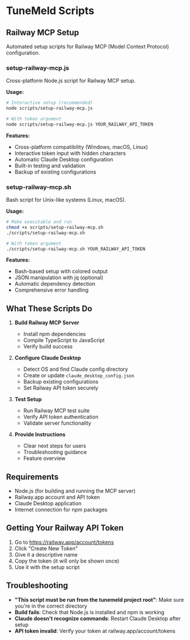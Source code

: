 # TuneMeld Scripts

## Railway MCP Setup

Automated setup scripts for Railway MCP (Model Context Protocol) configuration.

### setup-railway-mcp.js

Cross-platform Node.js script for Railway MCP setup.

**Usage:**

```bash
# Interactive setup (recommended)
node scripts/setup-railway-mcp.js

# With token argument
node scripts/setup-railway-mcp.js YOUR_RAILWAY_API_TOKEN
```

**Features:**

- Cross-platform compatibility (Windows, macOS, Linux)
- Interactive token input with hidden characters
- Automatic Claude Desktop configuration
- Built-in testing and validation
- Backup of existing configurations

### setup-railway-mcp.sh

Bash script for Unix-like systems (Linux, macOS).

**Usage:**

```bash
# Make executable and run
chmod +x scripts/setup-railway-mcp.sh
./scripts/setup-railway-mcp.sh

# With token argument
./scripts/setup-railway-mcp.sh YOUR_RAILWAY_API_TOKEN
```

**Features:**

- Bash-based setup with colored output
- JSON manipulation with jq (optional)
- Automatic dependency detection
- Comprehensive error handling

## What These Scripts Do

1. **Build Railway MCP Server**

   - Install npm dependencies
   - Compile TypeScript to JavaScript
   - Verify build success

2. **Configure Claude Desktop**

   - Detect OS and find Claude config directory
   - Create or update `claude_desktop_config.json`
   - Backup existing configurations
   - Set Railway API token securely

3. **Test Setup**

   - Run Railway MCP test suite
   - Verify API token authentication
   - Validate server functionality

4. **Provide Instructions**
   - Clear next steps for users
   - Troubleshooting guidance
   - Feature overview

## Requirements

- Node.js (for building and running the MCP server)
- Railway.app account and API token
- Claude Desktop application
- Internet connection for npm packages

## Getting Your Railway API Token

1. Go to https://railway.app/account/tokens
2. Click "Create New Token"
3. Give it a descriptive name
4. Copy the token (it will only be shown once)
5. Use it with the setup script

## Troubleshooting

- **"This script must be run from the tunemeld project root"**: Make sure you're in the correct directory
- **Build fails**: Check that Node.js is installed and npm is working
- **Claude doesn't recognize commands**: Restart Claude Desktop after setup
- **API token invalid**: Verify your token at railway.app/account/tokens
